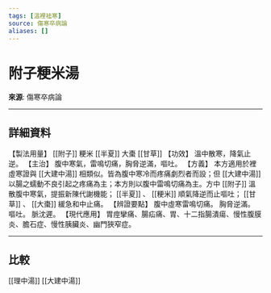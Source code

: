 ```yaml
---
tags: [溫裡袪寒]
source: 傷寒卒病論
aliases: []
---
```


# 附子粳米湯

**來源**: 傷寒卒病論  

---

## 詳細資料
【製法用量】 [[附子]] 粳米 [[半夏]] 大棗 [[甘草]] 【功效】
溫中散寒，降氣止逆。
【主治】
腹中寒氣，雷鳴切痛，胸脅逆滿，嘔吐。
【方義】
本方適用於裡虛寒證與 [[大建中湯]] 相類似。皆為腹中寒冷而疼痛劇烈者而設；但 [[大建中湯]] 以腸之蠕動不良引起之疼痛為主；本方則以腹中雷鳴切痛為主。方中 [[附子]] 溫散腹中寒氣，提振新陳代謝機能； [[半夏]] 、 [[粳米]] 順氣降逆而止嘔吐； [[甘草]] 、 [[大棗]] 緩急和中止痛。
【辨證要點】
腹中虛寒雷鳴切痛。
胸脅逆滿。
嘔吐。
脈沈遲。
【現代應用】
胃痙攣痛、腸疝痛、胃、十二指腸潰瘍、慢性腹膜炎、膽石症、慢性胰臟炎、幽門狹窄症。

---

## 比較
[[理中湯]]
[[大建中湯]]
